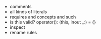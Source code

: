 - comments
- all kinds of literals
- requires and concepts and such
- is this valid? operator(): (this, inout _:) = {}
- inspect
- rename rules
